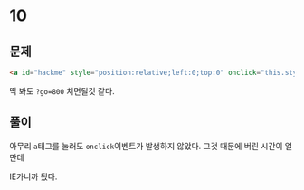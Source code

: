# 10

## 문제

```html
<a id="hackme" style="position:relative;left:0;top:0" onclick="this.style.posLeft+=1;if(this.style.posLeft==800)this.href='?go='+this.style.posLeft" onmouseover="this.innerHTML='yOu'" onmouseout="this.innerHTML='O'">O</a>
```

딱 봐도 `?go=800` 치면될것 같다.

## 풀이

아무리 `a`태그를 눌러도 `onclick`이벤트가 발생하지 않았다. 그것 때문에 버린 시간이 얼만데

IE가니까 됬다.
